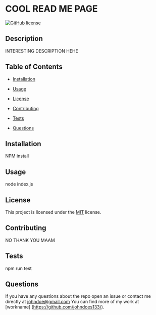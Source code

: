 
  
  # COOL READ ME PAGE

  [![GitHub license](https://img.shields.io/badge/license-MIT)](https://opensource.org/licenses/MIT)

  ## Description
  
  INTERESTING DESCRIPTION HEHE

  ## Table of Contents

  * [Installation](#installation)
  
  * [Usage](#usage)

  * [License](#license)

  * [Contributing](#contributing)

  * [Tests](#tests)

  * [Questions](#questions)

  ## Installation

  NPM install

  ## Usage

  node index.js

  ## License
  
  This project is licensed under the [MIT](https://opensource.org/licenses/MIT) license.

  ## Contributing

  NO THANK YOU MAAM

  ## Tests

  npm run test
  
  ## Questions

  If you have any questions about the repo open an
  issue or contact me directly at johndoe@gmail.com
  You can find more of my work at [workname] (https://github.com/johndoes133/).



